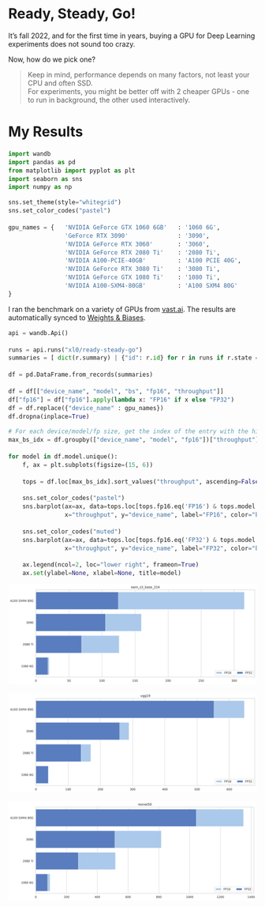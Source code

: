 Ready, Steady, Go!
================

<!-- WARNING: THIS FILE WAS AUTOGENERATED! DO NOT EDIT! -->

It’s fall 2022, and for the first time in years, buying a GPU for Deep
Learning experiments does not sound too crazy.

Now, how do we pick one?

> Keep in mind, performance depends on many factors, not least your CPU
> and often SSD.  
> For experiments, you might be better off with 2 cheaper GPUs - one to
> run in background, the other used interactively.

# My Results

``` python
import wandb
import pandas as pd
from matplotlib import pyplot as plt
import seaborn as sns
import numpy as np
```

``` python
sns.set_theme(style="whitegrid")
sns.set_color_codes("pastel")

gpu_names = {   'NVIDIA GeForce GTX 1060 6GB'   : '1060 6G',
                'GeForce RTX 3090'              : '3090',
                'NVIDIA GeForce RTX 3060'       : '3060',
                'NVIDIA GeForce RTX 2080 Ti'    : '2080 Ti',
                'NVIDIA A100-PCIE-40GB'         : 'A100 PCIE 40G',
                'NVIDIA GeForce RTX 3080 Ti'    : '3080 Ti',
                'NVIDIA GeForce GTX 1080 Ti'    : '1080 Ti',
                'NVIDIA A100-SXM4-80GB'         : 'A100 SXM4 80G'
}
```

I ran the benchmark on a variety of GPUs from
[vast.ai](https://vast.ai). The results are automatically synced to
[Weights & Biases](https://wandb.ai).

``` python
api = wandb.Api()

runs = api.runs("xl0/ready-steady-go")
summaries = [ dict(r.summary) | {"id": r.id} for r in runs if r.state == "finished"]

df = pd.DataFrame.from_records(summaries)

df = df[["device_name", "model", "bs", "fp16", "throughput"]]
df["fp16"] = df["fp16"].apply(lambda x: "FP16" if x else "FP32")
df = df.replace({"device_name" : gpu_names})
df.dropna(inplace=True)
```

``` python
# For each device/model/fp size, get the index of the entry with the highest throughput.
max_bs_idx = df.groupby(["device_name", "model", "fp16"])["throughput"].idxmax()

for model in df.model.unique():
    f, ax = plt.subplots(figsize=(15, 6))
    
    tops = df.loc[max_bs_idx].sort_values("throughput", ascending=False)

    sns.set_color_codes("pastel")
    sns.barplot(ax=ax, data=tops.loc[tops.fp16.eq('FP16') & tops.model.eq(model)],
                x="throughput", y="device_name", label="FP16", color="b")

    sns.set_color_codes("muted")
    sns.barplot(ax=ax, data=tops.loc[tops.fp16.eq('FP32') & tops.model.eq(model)],
                x="throughput", y="device_name", label="FP32", color="b")

    ax.legend(ncol=2, loc="lower right", frameon=True)
    ax.set(ylabel=None, xlabel=None, title=model)
```

![](index_files/figure-gfm/cell-5-output-1.svg)

![](index_files/figure-gfm/cell-5-output-2.svg)

![](index_files/figure-gfm/cell-5-output-3.svg)
